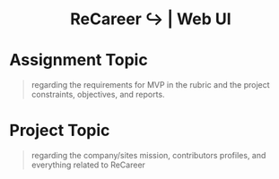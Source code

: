 <h1 align="center">ReCareer ↪ | Web UI</h1>

# Assignment Topic 
> regarding the requirements for MVP in the rubric and the project constraints, objectives, and reports. 

# Project Topic 
> regarding the company/sites mission, contributors profiles, and everything related to ReCareer